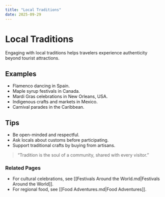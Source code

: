 ```yaml
---
title: "Local Traditions"
date: 2025-09-29
---
```


# Local Traditions
Engaging with local traditions helps travelers experience authenticity beyond tourist attractions.

## Examples
- Flamenco dancing in Spain.  
- Maple syrup festivals in Canada.  
- Mardi Gras celebrations in New Orleans, USA.  
- Indigenous crafts and markets in Mexico.  
- Carnival parades in the Caribbean.  

## Tips
- Be open-minded and respectful.  
- Ask locals about customs before participating.  
- Support traditional crafts by buying from artisans.  

> “Tradition is the soul of a community, shared with every visitor.”

### Related Pages
- For cultural celebrations, see [[Festivals Around the World.md|Festivals Around the World]].  
- For regional food, see [[Food Adventures.md|Food Adventures]].  
